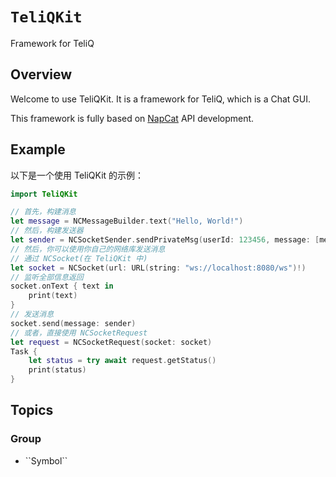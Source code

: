# ``TeliQKit``

Framework for TeliQ

## Overview

Welcome to use TeliQKit. It is a framework for TeliQ, which is a Chat GUI.

This framework is fully based on [NapCat](https://github.com/NapNeko/NapCatQQ) API development.

## Example

以下是一个使用 TeliQKit 的示例：

```swift
import TeliQKit

// 首先，构建消息
let message = NCMessageBuilder.text("Hello, World!")
// 然后，构建发送器
let sender = NCSocketSender.sendPrivateMsg(userId: 123456, message: [message])
// 然后，你可以使用你自己的网络库发送消息
// 通过 NCSocket(在 TeliQKit 中)
let socket = NCSocket(url: URL(string: "ws://localhost:8080/ws")!)
// 监听全部信息返回
socket.onText { text in
    print(text)
}
// 发送消息
socket.send(message: sender)
// 或者，直接使用 NCSocketRequest
let request = NCSocketRequest(socket: socket)
Task {
    let status = try await request.getStatus()
    print(status)
}
```

## Topics

### <!--@START_MENU_TOKEN@-->Group<!--@END_MENU_TOKEN@-->

- <!--@START_MENU_TOKEN@-->``Symbol``<!--@END_MENU_TOKEN@-->
